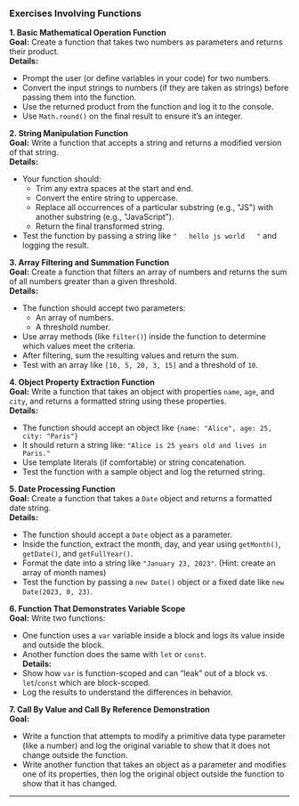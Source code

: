 ### Exercises Involving Functions

**1. Basic Mathematical Operation Function**  
**Goal:** Create a function that takes two numbers as parameters and returns their product.  
**Details:**  
- Prompt the user (or define variables in your code) for two numbers.  
- Convert the input strings to numbers (if they are taken as strings) before passing them into the function.  
- Use the returned product from the function and log it to the console.  
- Use `Math.round()` on the final result to ensure it’s an integer.

**2. String Manipulation Function**  
**Goal:** Write a function that accepts a string and returns a modified version of that string.  
**Details:**  
- Your function should:
  - Trim any extra spaces at the start and end.
  - Convert the entire string to uppercase.
  - Replace all occurrences of a particular substring (e.g., "JS") with another substring (e.g., "JavaScript").
  - Return the final transformed string.
- Test the function by passing a string like `"   hello js world   "` and logging the result.

**3. Array Filtering and Summation Function**  
**Goal:** Create a function that filters an array of numbers and returns the sum of all numbers greater than a given threshold.  
**Details:**  
- The function should accept two parameters:
  - An array of numbers.
  - A threshold number.
- Use array methods (like `filter()`) inside the function to determine which values meet the criteria.
- After filtering, sum the resulting values and return the sum.  
- Test with an array like `[10, 5, 20, 3, 15]` and a threshold of `10`.

**4. Object Property Extraction Function**  
**Goal:** Write a function that takes an object with properties `name`, `age`, and `city`, and returns a formatted string using these properties.  
**Details:**  
- The function should accept an object like `{name: "Alice", age: 25, city: "Paris"}`
- It should return a string like: `"Alice is 25 years old and lives in Paris."`
- Use template literals (if comfortable) or string concatenation.
- Test the function with a sample object and log the returned string.

**5. Date Processing Function**  
**Goal:** Create a function that takes a `Date` object and returns a formatted date string.  
**Details:**  
- The function should accept a `Date` object as a parameter.
- Inside the function, extract the month, day, and year using `getMonth()`, `getDate()`, and `getFullYear()`.
- Format the date into a string like `"January 23, 2023"`. (Hint: create an array of month names)
- Test the function by passing a `new Date()` object or a fixed date like `new Date(2023, 0, 23)`.

**6. Function That Demonstrates Variable Scope**  
**Goal:** Write two functions:  
- One function uses a `var` variable inside a block and logs its value inside and outside the block.  
- Another function does the same with `let` or `const`.  
**Details:**  
- Show how `var` is function-scoped and can “leak” out of a block vs. `let`/`const` which are block-scoped.
- Log the results to understand the differences in behavior.

**7. Call By Value and Call By Reference Demonstration**  
**Goal:**  
- Write a function that attempts to modify a primitive data type parameter (like a number) and log the original variable to show that it does not change outside the function.  
- Write another function that takes an object as a parameter and modifies one of its properties, then log the original object outside the function to show that it has changed.  

---